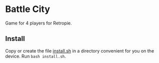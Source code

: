 # Battle City

Game for 4 players for Retropie.

## Install

Copy or create the file [install.sh](https://github.com/Nortido/battle-city/blob/feature/retropie_configuration/install.sh) in a directory convenient for you on the device.
Run `bash install.sh`.